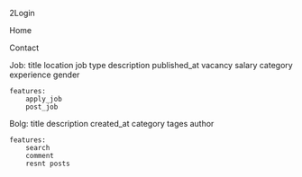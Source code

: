 2Login

Home

Contact

Job:
    title
    location
    job type
    description
    published_at
    vacancy
    salary
    category
    experience
    gender

    features:
        apply_job
        post_job

Bolg:
    title
    description
    created_at
    category
    tages
    author

    features:
        search
        comment
        resnt posts
